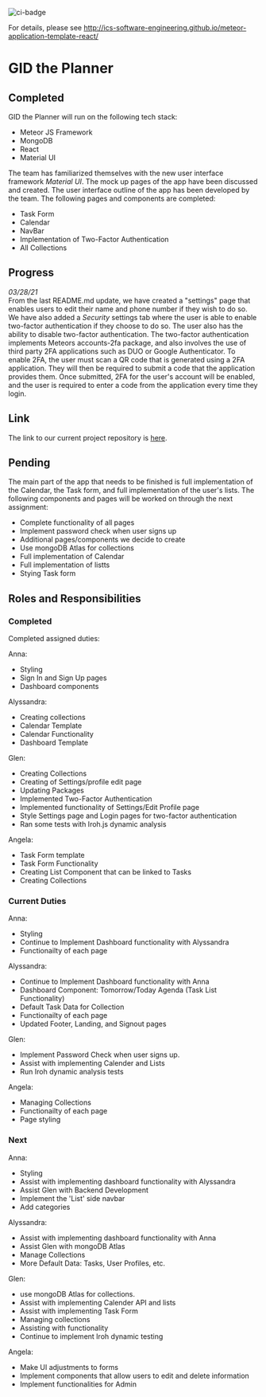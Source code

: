 ![ci-badge](https://github.com/ics-software-engineering/meteor-application-template-react/workflows/ci-meteor-application-template-react/badge.svg)

For details, please see http://ics-software-engineering.github.io/meteor-application-template-react/

# GID the Planner

## Completed
GID the Planner will run on the following tech stack:
- Meteor JS Framework
- MongoDB
- React
- Material UI

The team has familiarized themselves with the new user interface framework *Material UI*. The mock up pages of the app have been discussed and created. The user interface outline of the app has been developed by the team. The following pages and components are completed:
- Task Form
- Calendar
- NavBar
- Implementation of Two-Factor Authentication
- All Collections

## Progress

*03/28/21*
<br/>
From the last README.md update, we have created a "settings" page that enables users to edit their name and phone number if they wish to do so. We have also added a *Security* settings tab where the user is able to enable two-factor authentication if they choose to do so. The user also has the ability to disable two-factor authentication. The two-factor authentication implements Meteors accounts-2fa package, and also involves the use of third party 2FA applications such as DUO or Google Authenticator. To enable 2FA, the user must scan a QR code that is generated using a 2FA application. They will then be required to submit a code that the application provides them. Once submitted, 2FA for the user's account will be enabled, and the user is required to enter a code from the application every time they login.

## Link

The link to our current project repository is [here](https://github.com/SafeG3Ar/gid-planner).

## Pending
The main part of the app that needs to be finished is full implementation of the Calendar, the Task form, and full implementation of the user's lists.
The following components and pages will be worked on through the next assignment:
- Complete functionality of all pages
- Implement password check when user signs up
- Additional pages/components we decide to create
- Use mongoDB Atlas for collections
- Full implementation of Calendar
- Full implementation of listts
- Stying Task form

## Roles and Responsibilities

### Completed
Completed assigned duties:

Anna:
- Styling 
- Sign In and Sign Up pages
- Dashboard components

Alyssandra:
- Creating collections
- Calendar Template
- Calendar Functionality
- Dashboard Template

Glen:
- Creating Collections
- Creating of Settings/profile edit page
- Updating Packages
- Implemented Two-Factor Authentication
- Implemented functionality of Settings/Edit Profile page
- Style Settings page and Login pages for two-factor authentication 
- Ran some tests with Iroh.js dynamic analysis

Angela:
- Task Form template
- Task Form Functionality
- Creating List Component that can be linked to Tasks
- Creating Collections

### Current Duties

Anna:
- Styling 
- Continue to Implement Dashboard functionality with Alyssandra
- Functionailty of each page

Alyssandra:
- Continue to Implement Dashboard functionality with Anna
- Dashboard Component: Tomorrow/Today Agenda (Task List Functionality)
- Default Task Data for Collection
- Functionailty of each page
- Updated Footer, Landing, and Signout pages

Glen:
- Implement Password Check when user signs up.
- Assist with implementing Calender and Lists
- Run Iroh dynamic analysis tests

Angela:
- Managing Collections
- Functionailty of each page
- Page styling

### Next

Anna:
- Styling 
- Assist with implementing dashboard functionality with Alyssandra
- Assist Glen with Backend Development
- Implement the 'List' side navbar
- Add categories 

Alyssandra:
- Assist with implementing dashboard functionality with Anna
- Assist Glen with mongoDB Atlas
- Manage Collections
- More Default Data: Tasks, User Profiles, etc.

Glen:
- use mongoDB Atlas for collections.
- Assist with implementing Calender API and lists
- Assist with implementing Task Form 
- Managing collections 
- Assisting with functionality
- Continue to implement Iroh dynamic testing

Angela:
- Make UI adjustments to forms
- Implement components that allow users to edit and delete information
- Implement functionalities for Admin
